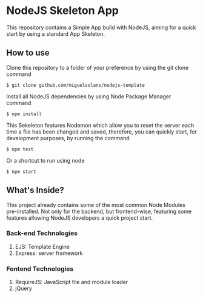 # NodeJS Skeleton App

This repository contains a Simple App build with NodeJS, aiming for a quick start by using a standard App Skeleton.

## How to use

Clone this repository to a folder of your preference by using the git clone command 

```
$ git clone github.com/miguelsolans/nodejs-template
```

Install all NodeJS dependencies by using Node Package Manager command

```
$ npm install
```

This Sekeleton features Nodemon which allow you to reset the server each time a file has been changed and saved, therefore, you can quickly start, for development purposes, by running the command

```
$ npm test
```

Or a shortcut to run using node

```
$ npm start
```

## What's Inside?

This project already contains some of the most common Node Modules pre-installed. Not only for the backend, but frontend-wise, featuring some features allowing NodeJS developers a quick project start.

### Back-end Technologies
1. EJS: Template Engine
1. Express: server framework

### Fontend Technologies
1. RequireJS: JavaScript file and module loader
1. jQuery

